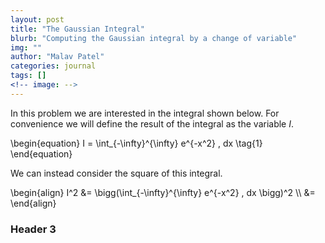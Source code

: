```yaml
---
layout: post
title: "The Gaussian Integral"
blurb: "Computing the Gaussian integral by a change of variable"
img: ""
author: "Malav Patel"
categories: journal
tags: []
<!-- image: -->
---
```


In this problem we are interested in the integral shown below. For convenience we will define the result of the integral as the variable $I$.

\begin{equation} I = \int_{-\infty}^{\infty} e^{-x^2} \, dx \tag{1} \end{equation}

We can instead consider the square of this integral. 

\begin{align} I^2 &= \bigg(\int_{-\infty}^{\infty} e^{-x^2} \, dx \bigg)^2 \\\ &=  \end{align}



### Header 3

